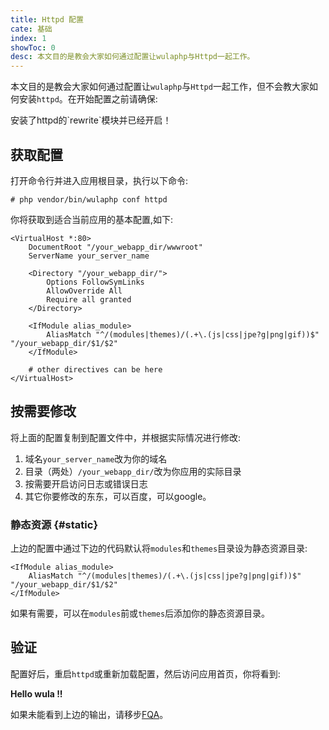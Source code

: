 ```yaml
---
title: Httpd 配置
cate: 基础
index: 1
showToc: 0
desc: 本文目的是教会大家如何通过配置让wulaphp与Httpd一起工作。
---
```


本文目的是教会大家如何通过配置让`wulaphp`与`Httpd`一起工作，但不会教大家如何安装`httpd`。在开始配置之前请确保:

<p class="tip" markdown="1">安装了httpd的`rewrite`模块并已经开启！</p>

## 获取配置

打开命令行并进入应用根目录，执行以下命令:

`# php vendor/bin/wulaphp conf httpd`

你将获取到适合当前应用的基本配置,如下:

```httpd
<VirtualHost *:80>
    DocumentRoot "/your_webapp_dir/wwwroot"
    ServerName your_server_name

    <Directory "/your_webapp_dir/">
        Options FollowSymLinks
        AllowOverride All
        Require all granted
    </Directory>

    <IfModule alias_module>
        AliasMatch "^/(modules|themes)/(.+\.(js|css|jpe?g|png|gif))$" "/your_webapp_dir/$1/$2"
    </IfModule>

    # other directives can be here
</VirtualHost>
```

## 按需要修改

将上面的配置复制到配置文件中，并根据实际情况进行修改:

1. 域名`your_server_name`改为你的域名
2. 目录（两处）`/your_webapp_dir/`改为你应用的实际目录
3. 按需要开启访问日志或错误日志
4. 其它你要修改的东东，可以百度，可以google。

### 静态资源 {#static}

上边的配置中通过下边的代码默认将`modules`和`themes`目录设为静态资源目录:

```httpd
<IfModule alias_module>
    AliasMatch "^/(modules|themes)/(.+\.(js|css|jpe?g|png|gif))$" "/your_webapp_dir/$1/$2"
</IfModule>
```

如果有需要，可以在`modules`前或`themes`后添加你的静态资源目录。

## 验证

配置好后，重启`httpd`或重新加载配置，然后访问应用首页，你将看到:

**Hello wula !!**

如果未能看到上边的输出，请移步[FQA](../fqa.md#install)。
